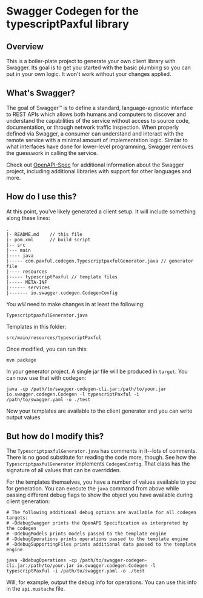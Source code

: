 # Swagger Codegen for the typescriptPaxful library

## Overview
This is a boiler-plate project to generate your own client library with Swagger.  Its goal is
to get you started with the basic plumbing so you can put in your own logic.  It won't work without
your changes applied.

## What's Swagger?
The goal of Swagger™ is to define a standard, language-agnostic interface to REST APIs which allows both humans and computers to discover and understand the capabilities of the service without access to source code, documentation, or through network traffic inspection. When properly defined via Swagger, a consumer can understand and interact with the remote service with a minimal amount of implementation logic. Similar to what interfaces have done for lower-level programming, Swagger removes the guesswork in calling the service.


Check out [OpenAPI-Spec](https://github.com/OAI/OpenAPI-Specification) for additional information about the Swagger project, including additional libraries with support for other languages and more. 

## How do I use this?
At this point, you've likely generated a client setup.  It will include something along these lines:

```
.
|- README.md    // this file
|- pom.xml      // build script
|-- src
|--- main
|---- java
|----- com.paxful.codegen.TypescriptpaxfulGenerator.java // generator file
|---- resources
|----- typescriptPaxful // template files
|----- META-INF
|------ services
|------- io.swagger.codegen.CodegenConfig
```

You _will_ need to make changes in at least the following:

`TypescriptpaxfulGenerator.java`

Templates in this folder:

`src/main/resources/typescriptPaxful`

Once modified, you can run this:

```
mvn package
```

In your generator project.  A single jar file will be produced in `target`.  You can now use that with codegen:

```
java -cp /path/to/swagger-codegen-cli.jar:/path/to/your.jar io.swagger.codegen.Codegen -l typescriptPaxful -i /path/to/swagger.yaml -o ./test
```

Now your templates are available to the client generator and you can write output values

## But how do I modify this?
The `TypescriptpaxfulGenerator.java` has comments in it--lots of comments.  There is no good substitute
for reading the code more, though.  See how the `TypescriptpaxfulGenerator` implements `CodegenConfig`.
That class has the signature of all values that can be overridden.

For the templates themselves, you have a number of values available to you for generation.
You can execute the `java` command from above while passing different debug flags to show
the object you have available during client generation:

```
# The following additional debug options are available for all codegen targets:
# -DdebugSwagger prints the OpenAPI Specification as interpreted by the codegen
# -DdebugModels prints models passed to the template engine
# -DdebugOperations prints operations passed to the template engine
# -DdebugSupportingFiles prints additional data passed to the template engine

java -DdebugOperations -cp /path/to/swagger-codegen-cli.jar:/path/to/your.jar io.swagger.codegen.Codegen -l typescriptPaxful -i /path/to/swagger.yaml -o ./test
```

Will, for example, output the debug info for operations.  You can use this info
in the `api.mustache` file.